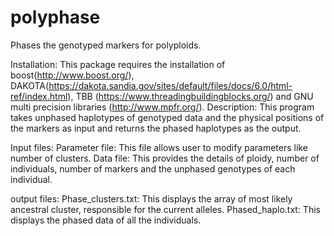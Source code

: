 ﻿# polyphase
Phases the genotyped markers for polyploids.

Installation: This package requires the installation of boost(http://www.boost.org/), DAKOTA(https://dakota.sandia.gov/sites/default/files/docs/6.0/html-ref/index.html), TBB (https://www.threadingbuildingblocks.org/) and 
GNU multi precision libraries (http://www.mpfr.org/).
Description:
This program takes unphased haplotypes of genotyped data and the physical positions of the markers as input and returns the phased haplotypes as the output. 


Input files:
Parameter file: This file allows user to modify parameters like number of clusters. 
Data file: This provides the details of ploidy, number of individuals, number of markers and the unphased genotypes of each individual.

output files:
Phase_clusters.txt: This displays the array of most likely ancestral cluster, responsible for the current alleles.
Phased_haplo.txt:  This displays the phased data of all the individuals.
